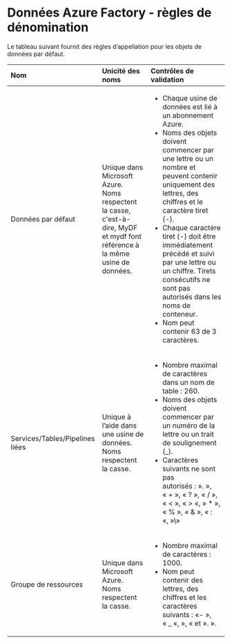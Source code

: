<properties 
    pageTitle="Données Factory - règles d’appellation de | Microsoft Azure" 
    description="Décrit les règles d’appellation pour les entités Data Factory." 
    services="data-factory" 
    documentationCenter="" 
    authors="sharonlo101" 
    manager="jhubbard" 
    editor="monicar"/>

<tags 
    ms.service="data-factory" 
    ms.workload="data-services" 
    ms.tgt_pltfrm="na" 
    ms.devlang="na" 
    ms.topic="article" 
    ms.date="09/12/2016" 
    ms.author="shlo"/>

# <a name="azure-data-factory---naming-rules"></a>Données Azure Factory - règles de dénomination 
Le tableau suivant fournit des règles d’appellation pour les objets de données par défaut.



Nom | Unicité des noms | Contrôles de validation
:--- | :-------------- | :----------------
Données par défaut | Unique dans Microsoft Azure. Noms respectent la casse, c'est-à-dire, MyDF et mydf font référence à la même usine de données. |<ul><li>Chaque usine de données est lié à un abonnement Azure.</li><li>Noms des objets doivent commencer par une lettre ou un nombre et peuvent contenir uniquement des lettres, des chiffres et le caractère tiret (-).</li><li>Chaque caractère tiret (-) doit être immédiatement précédé et suivi par une lettre ou un chiffre. Tirets consécutifs ne sont pas autorisés dans les noms de conteneur.</li><li>Nom peut contenir 63 de 3 caractères.</li></ul>
Services/Tables/Pipelines liées | Unique à l’aide dans une usine de données. Noms respectent la casse. | <ul><li>Nombre maximal de caractères dans un nom de table : 260.</li><li>Noms des objets doivent commencer par un numéro de la lettre ou un trait de soulignement (_).</li><li>Caractères suivants ne sont pas autorisés : ». », « + », « ? », « / », « < », « > «, » * », « % », « & », « : «, »\\»</li></ul>
Groupe de ressources | Unique dans Microsoft Azure. Noms respectent la casse. | <ul><li>Nombre maximal de caractères : 1000.</li><li>Nom peut contenir des lettres, des chiffres et les caractères suivants : «- », « _ «, », « et ». ».</li></ul>